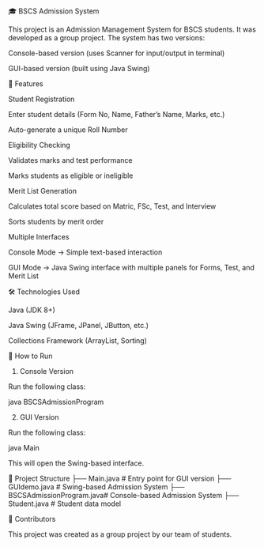 🎓 BSCS Admission System

This project is an Admission Management System for BSCS students. It was developed as a group project.
The system has two versions:

Console-based version (uses Scanner for input/output in terminal)

GUI-based version (built using Java Swing)

📌 Features

Student Registration

Enter student details (Form No, Name, Father’s Name, Marks, etc.)

Auto-generate a unique Roll Number

Eligibility Checking

Validates marks and test performance

Marks students as eligible or ineligible

Merit List Generation

Calculates total score based on Matric, FSc, Test, and Interview

Sorts students by merit order

Multiple Interfaces

Console Mode → Simple text-based interaction

GUI Mode → Java Swing interface with multiple panels for Forms, Test, and Merit List

🛠️ Technologies Used

Java (JDK 8+)

Java Swing (JFrame, JPanel, JButton, etc.)

Collections Framework (ArrayList, Sorting)

🚀 How to Run
1. Console Version

Run the following class:

java BSCSAdmissionProgram

2. GUI Version

Run the following class:

java Main


This will open the Swing-based interface.

📂 Project Structure
├── Main.java                # Entry point for GUI version
├── GUIdemo.java             # Swing-based Admission System
├── BSCSAdmissionProgram.java# Console-based Admission System
├── Student.java             # Student data model

👥 Contributors

This project was created as a group project by our team of students.

